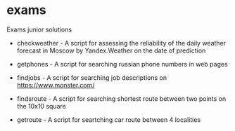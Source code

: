 # exams
Exams junior solutions


* checkweather - A script for assessing the reliability of the daily weather forecast in Moscow by Yandex.Weather on the date of prediction

* getphones    - A script for searching russian phone numbers in web pages

* findjobs     - A script for searching job descriptions on https://www.monster.com/

* findsroute   - A script for searching shortest route between two points on the 10x10 square

* getroute     - A script for seartching car route between 4 localities
